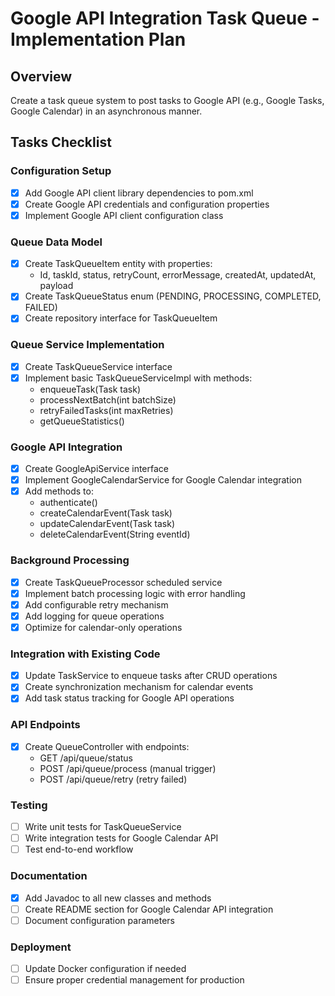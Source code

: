 # Google API Integration Task Queue - Implementation Plan

## Overview
Create a task queue system to post tasks to Google API (e.g., Google Tasks, Google Calendar) in an asynchronous manner.

## Tasks Checklist

### Configuration Setup
- [x] Add Google API client library dependencies to pom.xml
- [x] Create Google API credentials and configuration properties
- [x] Implement Google API client configuration class

### Queue Data Model
- [x] Create TaskQueueItem entity with properties:
  - Id, taskId, status, retryCount, errorMessage, createdAt, updatedAt, payload
- [x] Create TaskQueueStatus enum (PENDING, PROCESSING, COMPLETED, FAILED)
- [x] Create repository interface for TaskQueueItem

### Queue Service Implementation
- [x] Create TaskQueueService interface
- [x] Implement basic TaskQueueServiceImpl with methods:
  - enqueueTask(Task task)
  - processNextBatch(int batchSize)
  - retryFailedTasks(int maxRetries)
  - getQueueStatistics()

### Google API Integration
- [x] Create GoogleApiService interface
- [x] Implement GoogleCalendarService for Google Calendar integration
- [x] Add methods to:
  - authenticate()
  - createCalendarEvent(Task task)
  - updateCalendarEvent(Task task)
  - deleteCalendarEvent(String eventId)

### Background Processing
- [x] Create TaskQueueProcessor scheduled service
- [x] Implement batch processing logic with error handling
- [x] Add configurable retry mechanism
- [x] Add logging for queue operations
- [x] Optimize for calendar-only operations

### Integration with Existing Code
- [x] Update TaskService to enqueue tasks after CRUD operations
- [x] Create synchronization mechanism for calendar events
- [x] Add task status tracking for Google API operations

### API Endpoints
- [x] Create QueueController with endpoints:
  - GET /api/queue/status
  - POST /api/queue/process (manual trigger)
  - POST /api/queue/retry (retry failed)

### Testing
- [ ] Write unit tests for TaskQueueService
- [ ] Write integration tests for Google Calendar API
- [ ] Test end-to-end workflow

### Documentation
- [x] Add Javadoc to all new classes and methods
- [ ] Create README section for Google Calendar API integration
- [ ] Document configuration parameters

### Deployment
- [ ] Update Docker configuration if needed
- [ ] Ensure proper credential management for production
